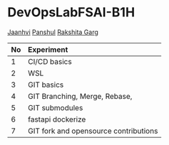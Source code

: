 # DevOpsLabFSAI-B1H

[Jaanhvi](./500101756/)
[Panshul](./500105400/)
[Rakshita Garg](./500106002/)



|No|Experiment|
|:----|:----|
|1| CI/CD basics|
|2| WSL |
|3| GIT basics|
|4| GIT Branching, Merge, Rebase,|
|5| GIT submodules |
|6| fastapi dockerize |
|7| GIT fork and opensource contributions|
